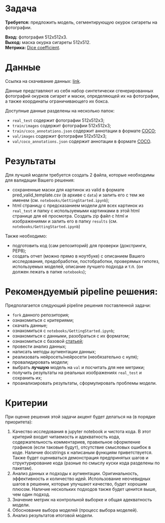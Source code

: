 # Задача

**Требуется:** предложить модель, сегментирующую окурок сигареты на фотографии.  
  
**Вход:** фотография 512x512x3.  
**Выход:** маска окурка сигареты 512x512.  
**Метрика:** [Dice coefficient](https://en.wikipedia.org/wiki/S%C3%B8rensen%E2%80%93Dice_coefficient).  

# Данные

Ссылка на скачивание данных: [link](https://www.immersivelimit.com/datasets/cigarette-butts).

Данные представляют из себя набор синтетически сгенерированных фотографий окурков сигарет и маски, определяющей их на фотографии, а также координаты ограничивающего их бокса.

Доступные данные разделены на несколько папок:  
- `real_test` содержит фотографии 512x512x3;  
- `train/images` содержит фотографии 512x512x3;  
- `train/coco_annotations.json` содержит аннотации в формате [COCO](http://cocodataset.org/#format-data);  
- `val/images` содержит фотографии 512x512x3;  
- `val/coco_annotations.json` содержит аннотации в формате [COCO](http://cocodataset.org/#format-data).

# Результаты

Для лучшей модели требуется создать 2 файла, которые необходимы для валидации Вашего решения:  
- сохраненные маски для картинок из valid в формате pred_valid_template.csv (в архиве с `data`) и залить его с тем же именем (см. `notebooks/GettingStarted.ipynb`);   
- html страницу с предсказанием модели для всех картинок из `real_test` и папку с используемыми картинками в этой html странице для её просмотра. Создать zip файл c html и изображениями и залить его в папку `results` (см. `notebooks/GettingStarted.ipynb`)  
  
Также необходимо:  
- подготовить код (сам репозиторий) для проверки (докстринги, PEP8);  
- создать отчет (можно прямо в ноутбуке) с описанием Вашего исследования, предобработки, постобработки, проверямых гипотез, используемых моделей, описание лучшего подхода и т.п. (он должен лежать в папке `notebooks`);  

# Рекомендуемый pipeline решения:

Предполагается следующий pipeline решения поставленной задачи:  
- `fork` данного репозитория;  
- ознакомиться с критериями;  
- скачать данные;  
- ознакомиться с `notebooks/GettingStarted.ipynb`;  
- ознакомиться с данными, разобраться с их форматом;  
- ознакомиться с базовой [статьей](https://arxiv.org/pdf/1505.04597.pdf);  
- провести анализ данных;  
- написать методы аугментации данных;  
- реализовать нейросеть/нейросети (необязательно с нуля);  
- провалидировать модели;  
- выбрать **лучшую** модель на `val` и посчитать для нее метрики;  
- получить результаты на реальных изображениях `real_test` и сохранить их;  
- проанализировать результаты, сформулировать проблемы модели.  

# Критерии

При оценке решения этой задачи акцент будет делаться на (в порядке приоритета):  
1. Качество исследования в jupyter notebook и чистота кода. В этот критерий входит читаемость и адекватность кода, содержательность комментариев, правильное оформление графиков (если таковые будут), отсутствие смысловых ошибок в коде. Наличие docstrings к написаным функциям приветствуется. Также будет оцениваться демонстрация предпринятых шагов и структурирование кода (разные по смыслу куски кода разделены по пакетам).  
2. Анализ данных и подходы к аугментации. Оригинальность, эффективность и количество идей. Использование неочевидных шагов в решении, которые улучшают качество, будет хорошим плюсом. Наличие нескольких подходов также будет ценится выше, чем один подход.  
3. Значение метрик на контрольной выборке и общая адекватность модели.  
4. Обоснование выбора моделей (процесс выбора моделей).  
5. Анализ результатов итоговой модели.
